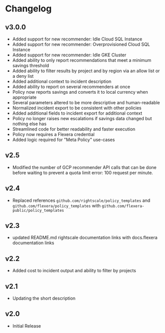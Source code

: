 # Changelog

## v3.0.0

- Added support for new recommender: Idle Cloud SQL Instance
- Added support for new recommender: Overprovisioned Cloud SQL Instance
- Added support for new recommender: Idle GKE Cluster
- Added ability to only report recommendations that meet a minimum savings threshold
- Added ability to filter results by project and by region via an allow list or a deny list
- Added additional context to incident description
- Added ability to report on several recommenders at once
- Policy now reports savings and converts it to local currency when appropriate
- Several parameters altered to be more descriptive and human-readable
- Normalized incident export to be consistent with other policies
- Added additional fields to incident export for additional context
- Policy no longer raises new escalations if savings data changed but nothing else has
- Streamlined code for better readability and faster execution
- Policy now requires a Flexera credential
- Added logic required for "Meta Policy" use-cases

## v2.5

- Modified the number of GCP recommender API calls that can be done before waiting to prevent a quota limit error: 100 request per minute.

## v2.4

- Replaced references `github.com/rightscale/policy_templates` and `github.com/flexera/policy_templates` with `github.com/flexera-public/policy_templates`

## v2.3

- updated README.md rightscale documentation links with docs.flexera documentation links

## v2.2

- Added cost to incident output and ability to filter by projects

## v2.1

- Updating the short description

## v2.0

- Initial Release
